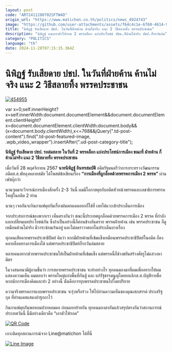 ```yaml
---
layout: post
code: "ART2411280702SFTW4O"
origin_url: "https://www.matichon.co.th/politics/news_4924743"
image: "https://github.com/user-attachments/assets/f64c4c1e-6f60-4614-9edb-fad54aa2699c"
title: "นิพิฏฐ์ รับเสียดาย ปชป. ในวันที่ฝ่ายค้าน ค้านไม่จริง แนะ 2 วิธีสลายทิ้ง พรรคประชาชน"
description: "นิพิฏฐ์ แนะเอาตัวให้รอด 2 พรรคล็อก แบ่งประโยชน์ ปชน.ก็ค้านไม่จริง ปชป.ก็รอวันล่ม"
category: "POLITICS"
language: "th"
date: 2024-11-28T07:15:15.364Z
---
```


# นิพิฏฐ์ รับเสียดาย ปชป. ในวันที่ฝ่ายค้าน ค้านไม่จริง แนะ 2 วิธีสลายทิ้ง พรรคประชาชน

[![](https://www.matichon.co.th/wp-content/uploads/2024/11/454955.jpg "454955")](https://www.matichon.co.th/wp-content/uploads/2024/11/454955.jpg)

var x=0;self.innerHeight?x=self.innerWidth:document.documentElement&&document.documentElement.clientHeight?x=document.documentElement.clientWidth:document.body&&(x=document.body.clientWidth),x<=768&&jQuery(".td-post-content").find(".td-post-featured-image, .wpb\_video\_wrapper").insertAfter(".ud-post-category-title");

**นิพิฏฐ์ รับเสียดาย ปชป. รอล่มสลาย** **ในวันที่ 2 พรรคล็อก แบ่งประโยชน์การเมือง ขณะที่** **ฝ่ายค้าน ก็ค้านไม่จริง แนะ 2 วิธีสลายทิ้ง พรรคประชาชน**

เมื่อวันที่ 28 พฤศจิกายน 2567 **นายนิพิฏฐ์ อินทรสมบัติ** อดีตรัฐมนตรีว่าการกระทรวงวัฒนกรรม อดีตส.ส.พัทลุงหลายสมัย ได้โพสต์ข้อเขียนเรื่อง **“การเมืองที่ถูกล็อคด้วยพรรคการเมือง 2 พรรค”** ผ่านเฟซบุ๊กว่า

นานๆผมจะวิจารณ์การเมืองสักครั้ง 2-3 วันนี้ ผมมีโอกาสคุยกับอดีตหัวหน้าพรรคและเลขาธิการพรรคใหญ่ในอดีต 2 ท่าน

นานๆ เจอกันจะกินกาแฟคุยกันเรื่องฝนตกแดดออกก็ใช่ที่ เลยได้แวะเข้าประเด็นการเมือง

จากประสบการณ์ของพวกเรา เห็นตรงกันว่า ขณะนี้ประเทศถูกล็อคด้วยพรรคการเมือง 2 พรรค ที่กำลังแลกเปลี่ยนผลประโยชน์กัน ซึ่งถ้าเป็นอย่างนี้ก็ค่อนข้างอันตราย พรรคฝ่ายค้าน เช่น พรรคประชาชน ก็ดูเหมือนค้านไม่จริง มีวาระซ่อนเร้นอยู่ และไม่ลดราวาศอกในประเด็นบางเรื่อง

ทุกคนเสียดายพรรคประชาธิปัตย์ คิดว่า หากมีฝ่ายค้านที่เข้มแข็งเหมือนพรรคประชาธิปัตย์ในอดีต ก็คงคลายล็อคทางการเมืองได้ แต่พรรคประชาธิปัตย์ก็รอวันล่มสลาย

หลายคนอยากช่วยพรรคประชาชนให้เป็นฝ่ายค้านที่เข้มแข็ง แต่พรรคนี้ก็ช่างขยันสร้างศัตรูไม่แสวงหามิตร

ในวงสนทนามีผู้ถามขึ้นว่า การสลายพรรคประชาชน จะทำอย่างไร ทุกคนมองมาที่ผมเพื่ออยากให้ผมแสดงความเห็น ผมตอบว่า พรรคใหญ่แบ่งพื้นที่กันสู้ และ แก้รัฐธรรมนูญโดยยกเลิกส.ส.บัญชีรายชื่อ หากนักการเมืองคิดและทำ 2 อย่างนี้ นั่นคือการยุบพรรคประชาชนไปโดยปริยาย

ความจริงพรรคการแบบพรรคประชาชน จะรุ่งหรือร่วง ให้ไปอ่านความเห็นของคุณเสกสรรค์ ประเสริฐกุล ที่ท่านเคยแสดงปาฐกถาไว้

กินกาแฟคุยกันพอหอมปากหอมคอ ก่อนแยกย้ายกัน ทุกคนมองตากันแล้วสรุปตรงกันว่าสถานการณ์ประเทศวันนี้ นี้มีอย่างเดียวคือ “เอาตัวให้รอด”

[![QR Code](https://www.matichon.co.th/wp-content/uploads/2023/07/wob1371z.jpg)](https://lin.ee/ht0nDxX)

เกาะติดทุกสถานการณ์จาก Line@matichon ได้ที่นี่

[![Line Image](https://www.matichon.co.th/wp-content/uploads/2023/07/th.png)](https://lin.ee/ht0nDxX)